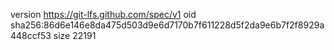 version https://git-lfs.github.com/spec/v1
oid sha256:86d6e146e8da475d503d9e6d7170b7f611228d5f2da9e6b7f2f8929a448ccf53
size 22191
